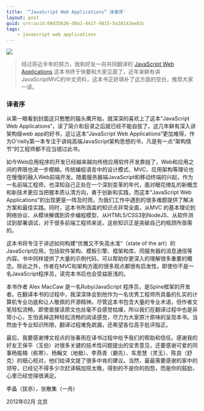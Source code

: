 ```yaml
---
title: '“JavaScript Web Applications” 译者序'
layout: post
guid: urn:uuid:60d35626-d0a1-441f-9815-5a38142eeb3c
tags:
    - javascript web applications
---
```

![](http://img01.taobaocdn.com/tps/i1/T1YBC9XjJwXXXXXXXX-275-364.png)

> 经过将近半年的努力，我和好友一舟共同翻译的 [JavaScript Web Applications](http://jayli.github.com/jswebapps) 这本书终于快要和大家见面了，近年来鲜有讲JavaScriptMVC的中文资料，这本书正好填补了这方面的空白，推荐大家一读。

### 译者序

从第一眼看到封面这只憨憨的猫头鹰开始，就深深的喜欢上了这本“JavaScript Web Applications“，读了简介和目录之后就已经不能自拔了。这几年鲜有深入讲架构级web app的好书，这让这本“JavaScript Web Applications“更加难得，作为O'rielly第一本专注于讲纯高端JavaScript架构思想的书，凡是有一点“架构情节“的工程师都不应当错过此书。

如今Web应用程序的开发已经越来越向传统应用软件开发靠拢了，Web和应用之间的界限也进一步模糊。传统编程语言中的设计模式、MVC、应用架构等理论也在慢慢的融入Web前端开发。随着服务器端JavaScript和移动终端的兴起，作为一名前端工程师，也深知自己正处在一个深刻变革的年代，面对眼花缭乱的新概念和新技术更应当把握本质认清方向，勇于创新和实践，而这本“JavaScript Web Applications”的出现更是一阵及时雨，为我们工作中遇到的很多难题提供了解决方案和最佳实践。同时，这本书所涵盖的知识点非常全面，从MVC 的基本理论到网络协议、从模块解偶到异步编程模型、从HTML5/CSS3到NodeJS、从软件测试到部署调试，对于很多前端工程师来说，这些知识正是突破自己的瓶颈所亟需的。

这本书将专注于讲述如何构建“优雅又不失高水准”（state of the art）的JavaScript应用，包括软件架构、模板引擎、框架和库、同服务器的消息通信等内容。书中同样提供了大量的示例代码，可以帮助你更深入的理解很多重要的概念。除此之外，作者在MVC和架构方面的很多观点都很有启发性，即使你不是一名JavaScript程序员，读完本书后也会受益匪浅的。

本书作者 Alex MacCaw 是一名Ruby/JavaScript 程序员，是Spine框架的开发者。在翻译本书的过程中，我深深体会到他作为一名优秀工程师所具备的扎实的计算机专业功底和让人敬佩的开源精神。尽管这本书包含大量的专业术语，但作者文笔轻松流畅，即使直接读原文也丝毫不会感觉枯燥，所以我们在翻译过程中也是非常小心，生怕丢掉这种轻松流畅的阅读感觉，尽力为大家原汁原味的呈现本书。当然由于专业知识所限，翻译过程难免疏漏，还希望各位高手批评指正。

最后，我要感谢博文视点的张春雨在译书过程中给予我们的帮助和信任。感谢我的好友王保平（玉伯）对很多关键的技术性问题提出的宝贵意见，还要感谢可爱的同事杨振楠（栋寒）、杨翰文（地极）、李燕青（霸先）、车思慧（灵玉）、陈良（舒克）的细心校对，他们给译文提了很多中肯的建议。当然，最最需要感谢的家中的领导，已经记不得多少次赶译稿加班太晚，得到的不是你的抱怨，而是你的鼓励，心里已经觉得很满足。

李晶（拔赤），张散集（一舟）

2012年02月 北京

